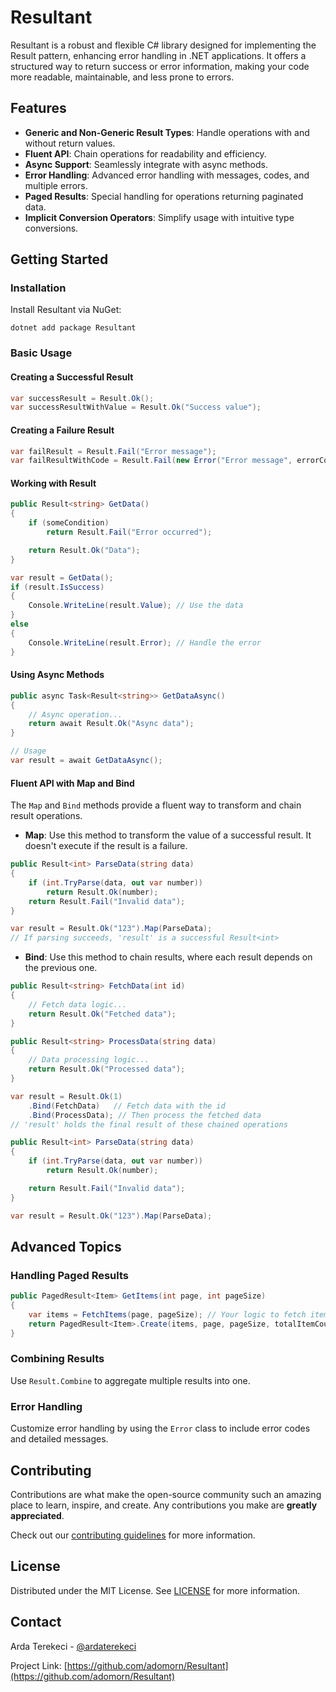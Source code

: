 
# Resultant

Resultant is a robust and flexible C# library designed for implementing the Result pattern, enhancing error handling in .NET applications. It offers a structured way to return success or error information, making your code more readable, maintainable, and less prone to errors.

## Features

- **Generic and Non-Generic Result Types**: Handle operations with and without return values.
- **Fluent API**: Chain operations for readability and efficiency.
- **Async Support**: Seamlessly integrate with async methods.
- **Error Handling**: Advanced error handling with messages, codes, and multiple errors.
- **Paged Results**: Special handling for operations returning paginated data.
- **Implicit Conversion Operators**: Simplify usage with intuitive type conversions.

## Getting Started

### Installation

Install Resultant via NuGet:

```shell
dotnet add package Resultant
```

### Basic Usage

#### Creating a Successful Result

```csharp
var successResult = Result.Ok();
var successResultWithValue = Result.Ok("Success value");
```

#### Creating a Failure Result

```csharp
var failResult = Result.Fail("Error message");
var failResultWithCode = Result.Fail(new Error("Error message", errorCode));
```

#### Working with Result

```csharp
public Result<string> GetData()
{
    if (someCondition)
        return Result.Fail("Error occurred");

    return Result.Ok("Data");
}

var result = GetData();
if (result.IsSuccess)
{
    Console.WriteLine(result.Value); // Use the data
}
else
{
    Console.WriteLine(result.Error); // Handle the error
}
```

#### Using Async Methods

```csharp
public async Task<Result<string>> GetDataAsync()
{
    // Async operation...
    return await Result.Ok("Async data");
}

// Usage
var result = await GetDataAsync();
```


#### Fluent API with Map and Bind

The `Map` and `Bind` methods provide a fluent way to transform and chain result operations.

- **Map**: Use this method to transform the value of a successful result. It doesn't execute if the result is a failure.

```csharp
public Result<int> ParseData(string data)
{
    if (int.TryParse(data, out var number))
        return Result.Ok(number);
    return Result.Fail("Invalid data");
}

var result = Result.Ok("123").Map(ParseData);
// If parsing succeeds, 'result' is a successful Result<int>
```

- **Bind**: Use this method to chain results, where each result depends on the previous one.

```csharp
public Result<string> FetchData(int id)
{
    // Fetch data logic...
    return Result.Ok("Fetched data");
}

public Result<string> ProcessData(string data)
{
    // Data processing logic...
    return Result.Ok("Processed data");
}

var result = Result.Ok(1)
    .Bind(FetchData)   // Fetch data with the id
    .Bind(ProcessData); // Then process the fetched data
// 'result' holds the final result of these chained operations
```


```csharp
public Result<int> ParseData(string data)
{
    if (int.TryParse(data, out var number))
        return Result.Ok(number);

    return Result.Fail("Invalid data");
}

var result = Result.Ok("123").Map(ParseData);
```

## Advanced Topics

### Handling Paged Results

```csharp
public PagedResult<Item> GetItems(int page, int pageSize)
{
    var items = FetchItems(page, pageSize); // Your logic to fetch items
    return PagedResult<Item>.Create(items, page, pageSize, totalItemCount);
}
```

### Combining Results

Use `Result.Combine` to aggregate multiple results into one.

### Error Handling

Customize error handling by using the `Error` class to include error codes and detailed messages.

## Contributing

Contributions are what make the open-source community such an amazing place to learn, inspire, and create. Any contributions you make are **greatly appreciated**.

Check out our [contributing guidelines](https://github.com/adomorn/Resultant/blob/main/CONTRIBUTING.md) for more information.

## License

Distributed under the MIT License. See [LICENSE](https://github.com/adomorn/Resultant/blob/main/LICENSE) for more information.

## Contact

Arda Terekeci - [@ardaterekeci](https://www.linkedin.com/in/ardaterekeci/)

Project Link: [https://github.com/adomorn/Resultant](https://github.com/adomorn/Resultant)
